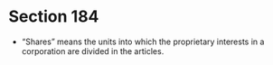 # Section 184

- “Shares” means the units into which the proprietary interests in a corporation are divided in the articles.